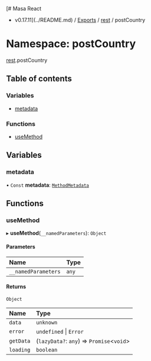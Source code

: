 [# Masa React
 - v0.17.11](../README.md) / [Exports](../modules.md) / [rest](rest.md) / postCountry

# Namespace: postCountry

[rest](rest.md).postCountry

## Table of contents

### Variables

- [metadata](rest.postCountry.md#metadata)

### Functions

- [useMethod](rest.postCountry.md#usemethod)

## Variables

### metadata

• `Const` **metadata**: [`MethodMetadata`](../interfaces/rest.MethodMetadata.md)

## Functions

### useMethod

▸ **useMethod**(`__namedParameters`): `Object`

#### Parameters

| Name | Type |
| :------ | :------ |
| `__namedParameters` | `any` |

#### Returns

`Object`

| Name | Type |
| :------ | :------ |
| `data` | `unknown` |
| `error` | `undefined` \| `Error` |
| `getData` | (`lazyData?`: `any`) => `Promise`<`void`\> |
| `loading` | `boolean` |
